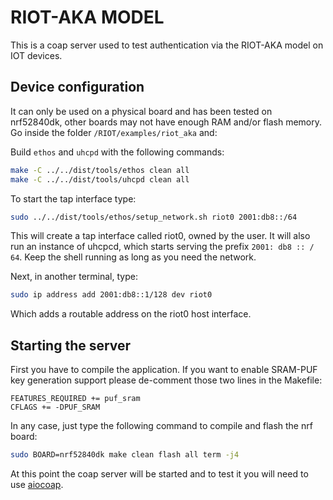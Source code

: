 # RIOT-AKA MODEL
This is a coap server used to test authentication via the RIOT-AKA model on IOT devices.

## Device configuration
It can only be used on a physical board and has been tested on nrf52840dk, other boards may not have enough RAM and/or flash memory.
Go inside the folder `/RIOT/examples/riot_aka` and:

Build `ethos` and `uhcpd` with the following commands:

```bash
make -C ../../dist/tools/ethos clean all
make -C ../../dist/tools/uhcpd clean all
```

To start the tap interface type:

```bash
sudo ../../dist/tools/ethos/setup_network.sh riot0 2001:db8::/64
```

This will create a tap interface called riot0, owned by the user. It will also run an instance of uhcpcd, which starts serving the prefix `2001: db8 :: / 64`. Keep the shell running as long as you need the network.

Next, in another terminal, type:

```bash
sudo ip address add 2001:db8::1/128 dev riot0
```

Which adds a routable address on the riot0 host interface.

## Starting the server
First you have to compile the application. If you want to enable SRAM-PUF key generation support please de-comment those two lines in the Makefile:

```
FEATURES_REQUIRED += puf_sram
CFLAGS += -DPUF_SRAM
```

In any case, just type the following command to compile and flash the nrf board:

```bash
sudo BOARD=nrf52840dk make clean flash all term -j4
```

At this point the coap server will be started and to test it you will need to use [aiocoap](https://github.com/Deus-Ex-Mortis/Aiocoap).
